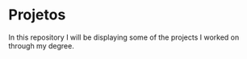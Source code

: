 # Projetos
In this repository I will be displaying some of the projects I worked on through my degree.
